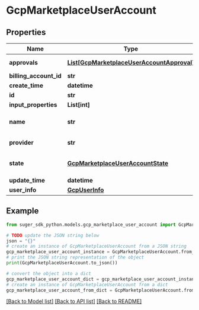 # GcpMarketplaceUserAccount


## Properties

Name | Type | Description | Notes
------------ | ------------- | ------------- | -------------
**approvals** | [**List[GcpMarketplaceUserAccountApproval]**](GcpMarketplaceUserAccountApproval.md) | The approvals for this account, that are permitted or have been completed. | [optional] 
**billing_account_id** | **str** | The buyer&#39;s GCP billing account ID. | [optional] 
**create_time** | **datetime** | RFC3339 UTC timestamp | [optional] 
**id** | **str** | GCP Marketplace User Account ID. | [optional] 
**input_properties** | **List[int]** |  | [optional] 
**name** | **str** | The resource name of the account. Account names have the form providers/{provider_id}/accounts/{account_id}. | [optional] 
**provider** | **str** | The identifier of the service provider (SaaS Seller) that this account was created against. | [optional] 
**state** | [**GcpMarketplaceUserAccountState**](GcpMarketplaceUserAccountState.md) | The state of the account. An account might not be able to make a purchase if the billing account is suspended. | [optional] 
**update_time** | **datetime** | RFC3339 UTC timestamp | [optional] 
**user_info** | [**GcpUserInfo**](GcpUserInfo.md) |  | [optional] 

## Example

```python
from suger_sdk_python.models.gcp_marketplace_user_account import GcpMarketplaceUserAccount

# TODO update the JSON string below
json = "{}"
# create an instance of GcpMarketplaceUserAccount from a JSON string
gcp_marketplace_user_account_instance = GcpMarketplaceUserAccount.from_json(json)
# print the JSON string representation of the object
print(GcpMarketplaceUserAccount.to_json())

# convert the object into a dict
gcp_marketplace_user_account_dict = gcp_marketplace_user_account_instance.to_dict()
# create an instance of GcpMarketplaceUserAccount from a dict
gcp_marketplace_user_account_from_dict = GcpMarketplaceUserAccount.from_dict(gcp_marketplace_user_account_dict)
```
[[Back to Model list]](../README.md#documentation-for-models) [[Back to API list]](../README.md#documentation-for-api-endpoints) [[Back to README]](../README.md)


